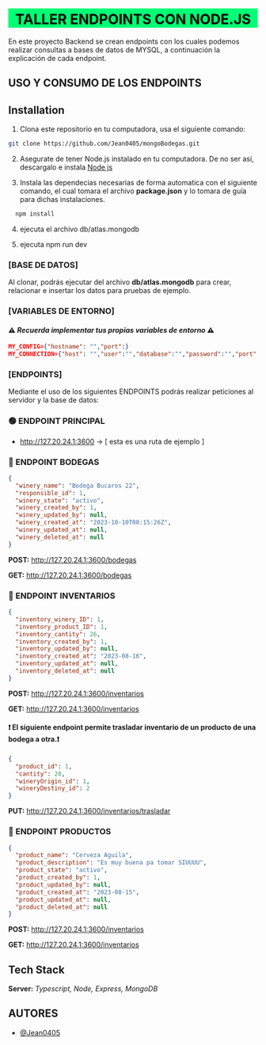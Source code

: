 <div style="background-color: #00FF74; color: black; text-align:center;">
  <h1 style="padding-top: 5px;">TALLER ENDPOINTS CON NODE.JS</h1>
</div>

En este proyecto Backend se crean endpoints con los cuales podemos realizar consultas a bases de datos de MYSQL, a continuación la explicación de cada endpoint.

## USO Y CONSUMO DE LOS ENDPOINTS

## Installation

1. Clona este repositorio en tu computadora, usa el siguiente comando:

```bash
git clone https://github.com/Jean0405/mongoBodegas.git
```

2. Asegurate de tener Node.js instalado en tu computadora. De no ser así, descargalo e instala [Node js](https://nodejs.org/es/download)

3. Instala las dependecias necesarias de forma automatica con el siguiente comando, el cual tomara el archivo **package.json** y lo tomara de guía para dichas instalaciones.

```bash
  npm install
```

4. ejecuta el archivo db/atlas.mongodb

5. ejecuta npm run dev

### [BASE DE DATOS]

Al clonar, podrás ejecutar del archivo **db/atlas.mongodb** para crear, relacionar e insertar los datos para pruebas de ejemplo.

### [VARIABLES DE ENTORNO]

#### ⚠️ _Recuerda implementar tus propias variables de entorno_ ⚠️

```json
MY_CONFIG={"hostname": "","port":}
MY_CONNECTION={"host": "","user":"","database":"","password":"","port":}
```

### [ENDPOINTS]

Mediante el uso de los siguientes ENDPOINTS podrás realizar peticiones al servidor y la base de datos:

### 🟢 ENDPOINT PRINCIPAL

- http://127.20.24.1:3600 -> [ esta es una ruta de ejemplo ]

### 🔴 ENDPOINT BODEGAS

```json
{
  "winery_name": "Bodega Bucaros 22",
  "responsible_id": 1,
  "winery_state": "activo",
  "winery_created_by": 1,
  "winery_updated_by": null,
  "winery_created_at": "2023-10-10T08:15:26Z",
  "winery_updated_at": null,
  "winery_deleted_at": null
}
```

**POST:** http://127.20.24.1:3600/bodegas

**GET:** http://127.20.24.1:3600/bodegas

### 🔴 ENDPOINT INVENTARIOS

```json
{
  "inventory_winery_ID": 1,
  "inventory_product_ID": 1,
  "inventory_cantity": 26,
  "inventory_created_by": 1,
  "inventory_updated_by": null,
  "inventory_created_at": "2023-08-16",
  "inventory_updated_at": null,
  "inventory_deleted_at": null
}
```

**POST:** http://127.20.24.1:3600/inventarios

**GET:** http://127.20.24.1:3600/inventarios

#### ❗ El siguiente endpoint permite trasladar inventario de un producto de una bodega a otra.❗

```json
{
  "product_id": 1,
  "cantity": 20,
  "wineryOrigin_id": 1,
  "wineryDestiny_id": 2
}
```

**PUT:** http://127.20.24.1:3600/inventarios/trasladar

### 🔴 ENDPOINT PRODUCTOS

```json
{
  "product_name": "Cerveza Aguila",
  "product_description": "Es muy buena pa tomar SIUUUU",
  "product_state": "activo",
  "product_created_by": 1,
  "product_updated_by": null,
  "product_created_at": "2023-08-15",
  "product_updated_at": null,
  "product_deleted_at": null
}
```

**POST:** http://127.20.24.1:3600/inventarios

**GET:** http://127.20.24.1:3600/inventarios

## Tech Stack

**Server:** _Typescript, Node, Express, MongoDB_

## AUTORES

- [@Jean0405](https://github.com/Jean0405)
